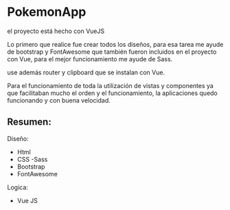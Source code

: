 # PokemonApp
el proyecto está hecho con VueJS
 
Lo primero que realice fue crear todos los diseños, para esa tarea me ayude de bootstrap y FontAwesome que también fueron incluidos en el proyecto con Vue, para el mejor funcionamiento me ayude de Sass.
 
use además router y clipboard que se instalan con Vue.
 
Para el funcionamiento de toda la utilización de vistas y componentes ya que facilitaban mucho el orden y el funcionamiento, la aplicaciones quedo funcionando y con buena velocidad.
 
## Resumen:

Diseño:
- Html
- CSS -Sass
- Bootstrap
- FontAwesome

Logica:
- Vue JS


